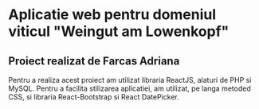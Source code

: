 # Aplicatie web pentru domeniul viticul "Weingut am Lowenkopf"

## Proiect realizat de Farcas Adriana


Pentru a realiza acest proiect am utilizat libraria ReactJS, alaturi de PHP si MySQL. 
Pentru a facilita stilizarea aplicatiei, am utilizat, pe langa metoded CSS, si libraria React-Bootstrap si React DatePicker.



